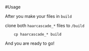 #Usage 

After you make your files in `build`

clone both `haarcascade_*` files to `/build`

```
	cp haarcascade_* build
```

And you are ready to go!
